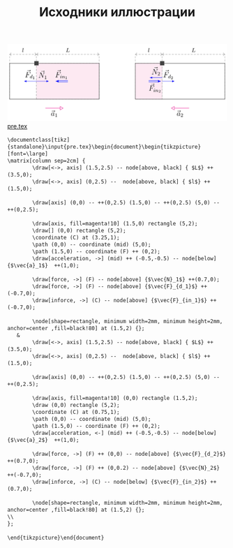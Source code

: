 ﻿---
title: "Исходники иллюстрации"
type: "notpost"
---
<a class="imag2" href="/cook/gallery/tikzpicture_28fd5a2ae2138fac1713bc85df36cfb5.tex"><img src="/cook/gallery/tikzpicture_28fd5a2ae2138fac1713bc85df36cfb5.pdf.jpg" alt=""></a>
<a href="/cook/gallery/pre">pre.tex</a>
<pre><code class="language-latex">\documentclass[tikz]{standalone}\input{pre.tex}\begin{document}\begin{tikzpicture}[font=\large]
\matrix[column sep=2cm] {
		\draw[<->, axis] (1.5,2.5) -- node[above, black] { $L$} ++(3.5,0);
		\draw[<->, axis] (0,2.5) --  node[above, black] { $l$} ++(1.5,0);

		\draw[axis] (0,0) -- ++(0,2.5) (1.5,0) -- ++(0,2.5) (5,0) -- ++(0,2.5);

		\draw[axis, fill=magenta!10] (1.5,0) rectangle (5,2);
		\draw[] (0,0) rectangle (5,2);
		\coordinate (C) at (3.25,1); 
		\path (0,0) -- coordinate (mid) (5,0);
		\path (1.5,0) -- coordinate (F) ++ (0,2);
		\draw[acceleration, ->] (mid) ++ (-0.5,-0.5) -- node[below] {$\vec{a}_1$}  ++(1,0); 

		\draw[force, ->] (F) -- node[above] {$\vec{N}_1$} ++(0.7,0);
		\draw[force, ->] (F) -- node[above] {$\vec{F}_{d_1}$} ++(-0.7,0);
		\draw[inforce, ->] (C) -- node[above] {$\vec{F}_{in_1}$} ++(-0.7,0);

		\node[shape=rectangle, minimum width=2mm, minimum height=2mm, anchor=center ,fill=black!80] at (1.5,2) {};
   &
		\draw[<->, axis] (1.5,2.5) -- node[above, black] { $L$} ++(3.5,0);
		\draw[<->, axis] (0,2.5) --  node[above, black] { $l$} ++(1.5,0);

		\draw[axis] (0,0) -- ++(0,2.5) (1.5,0) -- ++(0,2.5) (5,0) -- ++(0,2.5);

		\draw[axis, fill=magenta!10] (0,0) rectangle (1.5,2);
		\draw (0,0) rectangle (5,2);
		\coordinate (C) at (0.75,1); 
		\path (0,0) -- coordinate (mid) (5,0);
		\path (1.5,0) -- coordinate (F) ++ (0,2);
		\draw[acceleration, <-] (mid) ++ (-0.5,-0.5) -- node[below] {$\vec{a}_2$}  ++(1,0); 

		\draw[force, ->] (F) ++ (0,0) -- node[above] {$\vec{F}_{d_2}$} ++(0.7,0);
		\draw[force, ->] (F) ++ (0,0.2) -- node[above] {$\vec{N}_2$} ++(-0.7,0);
		\draw[inforce, ->] (C) -- node[below] {$\vec{F}_{in_2}$} ++(0.7,0);

		\node[shape=rectangle, minimum width=2mm, minimum height=2mm, anchor=center ,fill=black!80] at (1.5,2) {};
\\
};

\end{tikzpicture}\end{document}</code></pre>